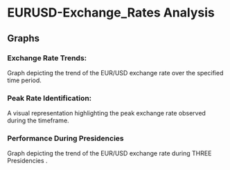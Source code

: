 # EURUSD-Exchange_Rates Analysis
## Graphs
### Exchange Rate Trends: 
Graph depicting the trend of the EUR/USD exchange rate over the specified time period.
### Peak Rate Identification: 
A visual representation highlighting the peak exchange rate observed during the timeframe.
### Performance During Presidencies
Graph depicting the trend of the EUR/USD exchange rate during THREE Presidencies .

